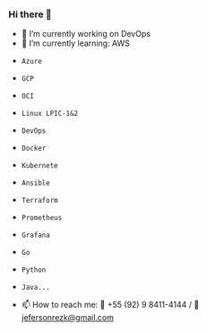 ### Hi there 👋

<!--
**JefersonRezk/jefersonrezk** is a ✨ _special_ ✨ repository because its `README.md` (this file) appears on your GitHub profile.

Here are some ideas to get you started:
-->

- 🔭 I’m currently working on DevOps
- 🌱 I’m currently learning:
      AWS
-     Azure
-     GCP
-     OCI
-     Linux LPIC-1&2
-     DevOps
-     Docker
-     Kubernete
-     Ansible
-     Terraform
-     Prometheus
-     Grafana
-     Go
-     Python
-     Java...
- 📫 How to reach me: 📲 +55 (92) 9 8411-4144 / 📧 jefersonrezk@gmail.com

